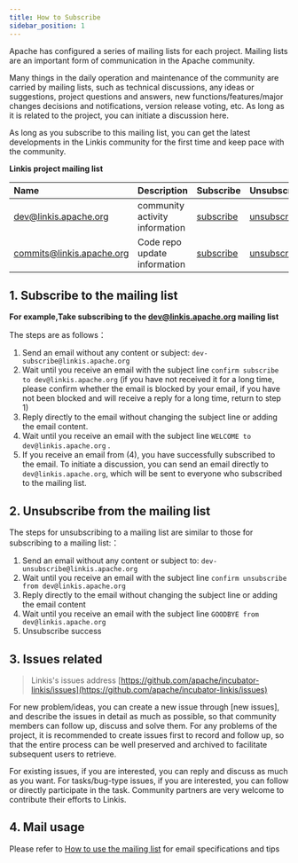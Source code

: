 ```yaml
---
title: How to Subscribe
sidebar_position: 1
---
```


Apache has configured a series of mailing lists for each project. Mailing lists are an important form of communication in the Apache community.

Many things in the daily operation and maintenance of the community are carried by mailing lists, such as technical discussions, any ideas or suggestions, project questions and answers, new functions/features/major changes decisions and notifications, version release voting, etc. As long as it is related to the project, you can initiate a discussion here.

As long as you subscribe to this mailing list, you can get the latest developments in the Linkis community for the first time and keep pace with the community.

**Linkis project mailing list**

|Name|Description|Subscribe|Unsubscribe|Archive|
|:-----|:--------|:------|:-------|:-----|
| [dev@linkis.apache.org](mailto:dev@linkis.apache.org) | community activity information | [subscribe](mailto:dev-subscribe@linkis.apache.org) | [unsubscribe](mailto:dev-unsubscribe@linkis.apache.org) | [archive](http://mail-archives.apache.org/mod_mbox/linkis-dev) |
| [commits@linkis.apache.org](mailto:commits@linkis.apache.org) | Code repo update information | [subscribe](mailto:commits-subscribe@linkis.apache.org) | [unsubscribe](mailto:commits-unsubscribe@linkis.apache.org) | [archive](http://mail-archives.apache.org/mod_mbox/linkis-commits) |



## 1. Subscribe to the mailing list
**For example,Take subscribing to the dev@linkis.apache.org mailing list**

The steps are as follows：
 1. Send an email without any content or subject:  `dev-subscribe@linkis.apache.org`
 2. Wait until you receive an email with the subject line `confirm subscribe to dev@linkis.apache.org` (if you have not received it for a long time, please confirm whether the email is blocked by your email, if you have not been blocked and will receive a reply for a long time, return to step 1)
 3. Reply directly to the email without changing the subject line or adding the email content.
 4. Wait until you receive an email with the subject line `WELCOME to dev@linkis.apache.org` .
 5. If you receive an email from (4), you have successfully subscribed to the email. To initiate a discussion, you can send an email directly to `dev@linkis.apache.org`, which will be sent to everyone who subscribed to the mailing list.

## 2. Unsubscribe from the mailing list
The steps for unsubscribing to a mailing list are similar to those for subscribing to a mailing list:：
1. Send an email without any content or subject to: `dev-unsubscribe@linkis.apache.org`
2. Wait until you receive an email with the subject line `confirm unsubscribe from dev@linkis.apache.org` 
3. Reply directly to the email without changing the subject line or adding the email content
4. Wait until you receive an email with the subject line `GOODBYE from dev@linkis.apache.org`
5. Unsubscribe success


## 3. Issues related

> Linkis's issues address [https://github.com/apache/incubator-linkis/issues](https://github.com/apache/incubator-linkis/issues)

For new problem/ideas, you can create a new issue through \[new issues\], and describe the issues in detail as much as possible, so that community members can follow up, discuss and solve them. For any problems of the project, it is recommended to create issues first to record and follow up, so that the entire process can be well preserved and archived to facilitate subsequent users to retrieve.

For existing issues, if you are interested, you can reply and discuss as much as you want. For tasks/bug-type issues, if you are interested, you can follow or directly participate in the task. Community partners are very welcome to contribute their efforts to Linkis.


## 4. Mail usage 

Please refer to [How to use the mailing list](./how-to-email.md) for email specifications and tips